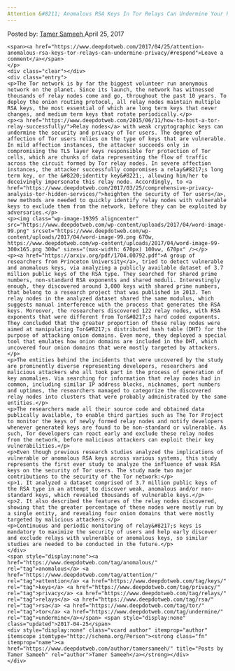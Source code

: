```yaml
---
Attention &#8211; Anomalous RSA Keys In Tor Relays Can Undermine Your Privacy
---
```

<article class="post-listing post-19382 post type-post status-publish format-standard has-post-thumbnail hentry category-deepdot-news tag-anomalous tag-attention tag-keys tag-privacy tag-relays tag-rsa tag-tor tag-undermine">
    <div class="post-inner">
        <span>Posted by: <a href="https://www.deepdotweb.com/author/tamersameeh/" title="">Tamer Sameeh </a></span>
    <span>April 25, 2017</span>
    
    <span><a href="https://www.deepdotweb.com/2017/04/25/attention-anomalous-rsa-keys-tor-relays-can-undermine-privacy/#respond">Leave a comment</a></span>
    </p>
    <div class="clear"></div>
    <div class="entry">
    <p>The Tor network is by far the biggest volunteer run anonymous network on the planet. Since its launch, the network has witnessed thousands of relay nodes come and go, throughout the past 10 years. To deploy the onion routing protocol, all relay nodes maintain multiple RSA keys, the most essential of which are long term keys that never changes, and medium term keys that rotate periodically.</p>
    <p><a href="https://www.deepdotweb.com/2015/06/11/how-to-host-a-tor-relay-successfully/">Relay nodes</a> with weak cryptographic keys can undermine the security and privacy of Tor users. The degree of affection of Tor users relies on the type of keys that are vulnerable. In mild affection instances, the attacker succeeds only in compromising the TLS layer keys responsible for protection of Tor cells, which are chunks of data representing the flow of traffic across the circuit formed by Tor relay nodes. In severe affection instances, the attacker successfully compromises a relay&#8217;s long term key, or the &#8220;identity key&#8221;, allowing him/her to deceivingly impersonate this relay node. Accordingly, to <a href="https://www.deepdotweb.com/2017/03/25/comprehensive-privacy-analysis-tor-hidden-services/">heighten the security of Tor users</a>, new methods are needed to quickly identify relay nodes with vulnerable keys to exclude them from the network, before they can be exploited by adversaries.</p>
    <p><img class="wp-image-19395 aligncenter" src="https://www.deepdotweb.com/wp-content/uploads/2017/04/word-image-99.png" srcset="https://www.deepdotweb.com/wp-content/uploads/2017/04/word-image-99.png 670w, https://www.deepdotweb.com/wp-content/uploads/2017/04/word-image-99-300x165.png 300w" sizes="(max-width: 670px) 100vw, 670px" /></p>
    <p><a href="https://arxiv.org/pdf/1704.00792.pdf">A group of researchers from Princeton University</a>, tried to detect vulnerable and anomalous keys, via analyzing a publicly available dataset of 3.7 million public keys of the RSA type. They searched for shared prime numbers, non-standard RSA exponents and shared moduli. Interestingly enough, they discovered around 3,000 keys with shared prime numbers, that belong to a research project that was published in 2013. Ten relay nodes in the analyzed dataset shared the same modulus, which suggests manual interference with the process that generates the RSA keys. Moreover, the researchers discovered 122 relay nodes, with RSA exponents that were different from Tor&#8217;s hard coded exponents. They concluded that the greater proportion of these relay nodes were aimed at manipulating Tor&#8217;s distributed hash table (DHT) for the purpose of attacking onion domains. Even more, they deployed a special tool that emulates how onion domains are included in the DHT, which uncovered four onion domains that were mostly targeted by attackers.</p>
    <p>The entities behind the incidents that were uncovered by the study are prominently diverse representing developers, researchers and malicious attackers who all took part in the process of generation of key anomalies. Via searching for information that relay nodes had in common, including similar IP address blocks, nicknames, port numbers and uptimes, the researchers managed to categorize the discovered relay nodes into clusters that were probably administrated by the same entities.</p>
    <p>The researchers made all their source code and obtained data publically available, to enable third parties such as The Tor Project to monitor the keys of newly formed relay nodes and notify developers whenever generated keys are found to be non-standard or vulnerable. As such, Tor developers can react early and exclude these relay nodes from the network, before malicious attackers can exploit their key vulnerabilities.</p>
    <p>Even though previous research studies analyzed the implications of vulnerable or anomalous RSA keys across various systems, this study represents the first ever study to analyze the influence of weak RSA keys on the security of Tor users. The study made two major contributions to the security of the Tor network:</p>
    <p>1. It analyzed a dataset comprised of 3.7 million public keys of the RSA type in an attempt to discover weak, anomalous and/or non-standard keys, which revealed thousands of vulnerable keys.</p>
    <p>2. It also described the features of the relay nodes discovered, showing that the greater percentage of these nodes were mostly run by a single entity, and revealing four onion domains that were mostly targeted by malicious attackers.</p>
    <p>Continuous and periodic monitoring of relay&#8217;s keys is mandatory to maximize the security of users and help early discover and exclude relays with vulnerable or anomalous keys, so similar studies are needed to be conducted in the future.</p>
    </div>
    <span style="display:none"><a href="https://www.deepdotweb.com/tag/anomalous/" rel="tag">anomalous</a> <a href="https://www.deepdotweb.com/tag/attention/" rel="tag">attention</a> <a href="https://www.deepdotweb.com/tag/keys/" rel="tag">keys</a> <a href="https://www.deepdotweb.com/tag/privacy/" rel="tag">privacy</a> <a href="https://www.deepdotweb.com/tag/relays/" rel="tag">relays</a> <a href="https://www.deepdotweb.com/tag/rsa/" rel="tag">rsa</a> <a href="https://www.deepdotweb.com/tag/tor/" rel="tag">tor</a> <a href="https://www.deepdotweb.com/tag/undermine/" rel="tag">undermine</a></span> <span style="display:none" class="updated">2017-04-25</span>
    <div style="display:none" class="vcard author" itemprop="author" itemscope itemtype="http://schema.org/Person"><strong class="fn" itemprop="name"><a href="https://www.deepdotweb.com/author/tamersameeh/" title="Posts by Tamer Sameeh" rel="author">Tamer Sameeh</a></strong></div>
    </div>
</article>

